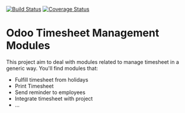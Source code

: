 [![Build Status](https://travis-ci.org/OCA/hr-timesheet.svg?branch=10.0)](https://travis-ci.org/OCA/hr-timesheet)
[![Coverage Status](https://coveralls.io/repos/OCA/hr-timesheet/badge.png?branch=10.0)](https://coveralls.io/r/OCA/hr-timesheet?branch=10.0)

Odoo Timesheet Management Modules
=================================

This project aim to deal with modules related to manage timesheet in a generic 
way. You'll find modules that:

 - Fulfill timesheet from holidays
 - Print Timesheet
 - Send reminder to employees
 - Integrate timesheet with project
 - ...


[//]: # (addons)
[//]: # (end addons)
